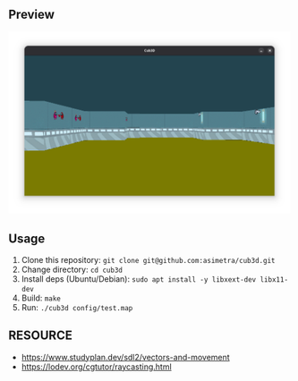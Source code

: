 ## Preview
![alt text](image.png)

## Usage
1. Clone this repository: `git clone git@github.com:asimetra/cub3d.git`
2. Change directory: `cd cub3d`
3. Install deps (Ubuntu/Debian): `sudo apt install -y libxext-dev libx11-dev`
4. Build: `make`
5. Run: `./cub3d config/test.map`

## RESOURCE
- https://www.studyplan.dev/sdl2/vectors-and-movement
- https://lodev.org/cgtutor/raycasting.html